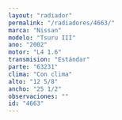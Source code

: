 ```yaml
---
layout: "radiador"
permalink: "/radiadores/4663/"
marca: "Nissan"
modelo: "Tsuru III"
ano: "2002"
motor: "L4 1.6"
transmision: "Estándar"
parte: "63231"
clima: "Con clima"
alto: "12 5/8"
ancho: "25 1/2"
observaciones: ""
id: "4663"
---
```


